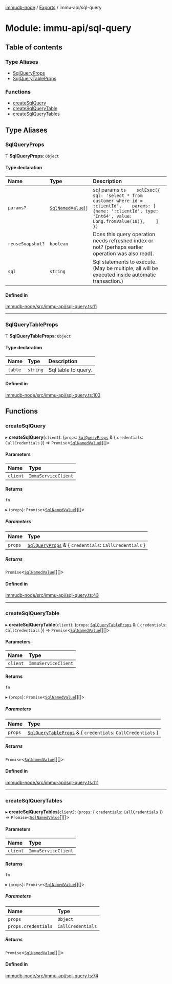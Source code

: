[immudb-node](../README.md) / [Exports](../modules.md) / immu-api/sql-query

# Module: immu-api/sql-query

## Table of contents

### Type Aliases

- [SqlQueryProps](immu_api_sql_query.md#sqlqueryprops)
- [SqlQueryTableProps](immu_api_sql_query.md#sqlquerytableprops)

### Functions

- [createSqlQuery](immu_api_sql_query.md#createsqlquery)
- [createSqlQueryTable](immu_api_sql_query.md#createsqlquerytable)
- [createSqlQueryTables](immu_api_sql_query.md#createsqlquerytables)

## Type Aliases

### SqlQueryProps

Ƭ **SqlQueryProps**: `Object`

#### Type declaration

| Name | Type | Description |
| :------ | :------ | :------ |
| `params?` | [`SqlNamedValue`](types_SQL.md#sqlnamedvalue)[] | sql params    ```ts    sqlExec({    sql: 'select * from customer where id = :clientId',    params: [      {name: ':clientId', type: 'Int64', value: Long.fromValue(10)},    ]  })  ``` |
| `reuseSnapshot?` | `boolean` | Does this query operation needs refreshed index  or not? (perhaps earlier operation was also read). |
| `sql` | `string` | Sql statements to execute. (May be multiple, all will be executed inside  automatic transaction.) |

#### Defined in

[immudb-node/src/immu-api/sql-query.ts:11](https://github.com/user3232/node-immu-db/blob/30c0d74/immudb-node/src/immu-api/sql-query.ts#L11)

___

### SqlQueryTableProps

Ƭ **SqlQueryTableProps**: `Object`

#### Type declaration

| Name | Type | Description |
| :------ | :------ | :------ |
| `table` | `string` | Sql table to query. |

#### Defined in

[immudb-node/src/immu-api/sql-query.ts:103](https://github.com/user3232/node-immu-db/blob/30c0d74/immudb-node/src/immu-api/sql-query.ts#L103)

## Functions

### createSqlQuery

▸ **createSqlQuery**(`client`): (`props`: [`SqlQueryProps`](immu_api_sql_query.md#sqlqueryprops) & { `credentials`: `CallCredentials`  }) => `Promise`<[`SqlNamedValue`](types_SQL.md#sqlnamedvalue)[][]\>

#### Parameters

| Name | Type |
| :------ | :------ |
| `client` | `ImmuServiceClient` |

#### Returns

`fn`

▸ (`props`): `Promise`<[`SqlNamedValue`](types_SQL.md#sqlnamedvalue)[][]\>

##### Parameters

| Name | Type |
| :------ | :------ |
| `props` | [`SqlQueryProps`](immu_api_sql_query.md#sqlqueryprops) & { `credentials`: `CallCredentials`  } |

##### Returns

`Promise`<[`SqlNamedValue`](types_SQL.md#sqlnamedvalue)[][]\>

#### Defined in

[immudb-node/src/immu-api/sql-query.ts:43](https://github.com/user3232/node-immu-db/blob/30c0d74/immudb-node/src/immu-api/sql-query.ts#L43)

___

### createSqlQueryTable

▸ **createSqlQueryTable**(`client`): (`props`: [`SqlQueryTableProps`](immu_api_sql_query.md#sqlquerytableprops) & { `credentials`: `CallCredentials`  }) => `Promise`<[`SqlNamedValue`](types_SQL.md#sqlnamedvalue)[][]\>

#### Parameters

| Name | Type |
| :------ | :------ |
| `client` | `ImmuServiceClient` |

#### Returns

`fn`

▸ (`props`): `Promise`<[`SqlNamedValue`](types_SQL.md#sqlnamedvalue)[][]\>

##### Parameters

| Name | Type |
| :------ | :------ |
| `props` | [`SqlQueryTableProps`](immu_api_sql_query.md#sqlquerytableprops) & { `credentials`: `CallCredentials`  } |

##### Returns

`Promise`<[`SqlNamedValue`](types_SQL.md#sqlnamedvalue)[][]\>

#### Defined in

[immudb-node/src/immu-api/sql-query.ts:111](https://github.com/user3232/node-immu-db/blob/30c0d74/immudb-node/src/immu-api/sql-query.ts#L111)

___

### createSqlQueryTables

▸ **createSqlQueryTables**(`client`): (`props`: { `credentials`: `CallCredentials`  }) => `Promise`<[`SqlNamedValue`](types_SQL.md#sqlnamedvalue)[][]\>

#### Parameters

| Name | Type |
| :------ | :------ |
| `client` | `ImmuServiceClient` |

#### Returns

`fn`

▸ (`props`): `Promise`<[`SqlNamedValue`](types_SQL.md#sqlnamedvalue)[][]\>

##### Parameters

| Name | Type |
| :------ | :------ |
| `props` | `Object` |
| `props.credentials` | `CallCredentials` |

##### Returns

`Promise`<[`SqlNamedValue`](types_SQL.md#sqlnamedvalue)[][]\>

#### Defined in

[immudb-node/src/immu-api/sql-query.ts:74](https://github.com/user3232/node-immu-db/blob/30c0d74/immudb-node/src/immu-api/sql-query.ts#L74)

